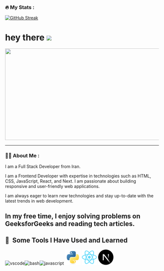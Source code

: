 

### :fire: My Stats :
[![GitHub Streak](http://github-readme-streak-stats.herokuapp.com?user=TheUs3rName&theme=dark&background=000000)](https://git.io/streak-stats)

<h1>
  hey there
  <img src="https://media.giphy.com/media/hvRJCLFzcasrR4ia7z/giphy.gif" width="30px"/>
</h1>

<div align="center">
  <img src="https://media.giphy.com/media/dWesBcTLavkZuG35MI/giphy.gif" width="600" height="300"/>
</div>

---

### :woman_technologist: About Me :
I am a Full Stack Developer from Iran.

I am a Frontend Developer with expertise in technologies such as HTML, CSS, JavaScript, React, and Next. I am passionate about building responsive and user-friendly web applications.

I am always eager to learn new technologies and stay up-to-date with the latest trends in web development.

In my free time, I enjoy solving problems on GeeksforGeeks and reading tech articles.
---

<h2> 🚀 &nbsp;Some Tools I Have Used and Learned</h2><p align="left"><img src="https://cdn.jsdelivr.net/gh/devicons/devicon/icons/vscode/vscode-original.svg" alt="vscode" width="45" height="45"/><img src="https://cdn.jsdelivr.net/gh/devicons/devicon/icons/bash/bash-original.svg" alt="bash" width="45" height="45"/><img src="[https://cdn.jsdelivr.net/gh/devicons/devicon/icons/php/php-original.svg](https://github.com/devicons/devicon/raw/v2.16.0/icons/javascript/javascript-original.svg)" alt="javascript" width="45" height="45"/> <img src="https://raw.githubusercontent.com/devicons/devicon/v2.16.0/icons/python/python-original.svg" alt="python" width="50px" height="50px" /> <img src="https://github.com/devicons/devicon/raw/v2.16.0/icons/react/react-original.svg" alt="react.js" width="50px" height="50px" > <img src="https://github.com/devicons/devicon/raw/v2.16.0/icons/nextjs/nextjs-original.svg" alt="next.js" width="50px" height="50px" > </p>

